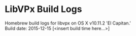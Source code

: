 # LibVPx Build Logs

Homebrew build logs for libvpx on OS X v10.11.2 'El Capitan.'  
Build date:  2015-12-15 [<insert build time here…>]
